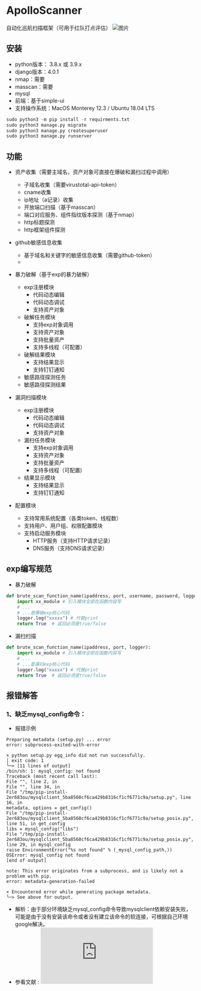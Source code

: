 # ApolloScanner
自动化巡航扫描框架（可用于红队打点评估）
![图片](https://user-images.githubusercontent.com/11972644/158723361-8356e64d-55fa-40df-a39c-2b52561726ab.png)


## 安装
+ python版本： 3.8.x 或 3.9.x
+ django版本：4.0.1
+ nmap：需要
+ masscan：需要
+ mysql
+ 前端：基于simple-ui
+ 支持操作系统：MacOS Monterey 12.3 / Ubuntu 18.04 LTS

```python
sudo python3 -m pip install -r requirments.txt
sudo python3 manage.py migrate
sudo python3 manage.py createsuperuser
sudo python3 manage.py runserver
```

## 功能
+ 资产收集（需要主域名，资产对象可直接在爆破和漏扫过程中调用）
  + 子域名收集（需要virustotal-api-token）
  + cname收集
  + ip地址（a记录）收集
  + 开放端口扫描（基于masscan）
  + 端口对应服务、组件指纹版本探测（基于nmap）
  + http标题探测
  + http框架组件探测

+ github敏感信息收集
  + 基于域名和关键字的敏感信息收集（需要github-token）
  + 
+ 暴力破解（基于exp的暴力破解）
  + exp注册模块
    + 代码动态编辑
    + 代码动态调试
    + 支持资产对象
  + 破解任务模块
    + 支持exp对象调用
    + 支持资产对象
    + 支持批量资产 
    + 支持多线程（可配置） 
  + 破解结果模块
    + 支持结果显示
    + 支持钉钉通知
  + 敏感路径探测任务
  + 敏感路径探测结果  
  
+ 漏洞扫描模块
  + exp注册模块 
    + 代码动态编辑
    + 代码动态调试
    + 支持资产对象
  + 漏扫任务模块
    + 支持exp对象调用
    + 支持资产对象
    + 支持批量资产 
    + 支持多线程（可配置) 
  + 结果显示模块
    + 支持结果显示
    + 支持钉钉通知
   
+ 配置模块
  + 支持常用系统配置（各类token、线程数）
  + 支持用户、用户组、权限配置模块
  + 支持启动服务模块
    + HTTP服务（支持HTTP请求记录）
    + DNS服务（支持DNS请求记录） 

## exp编写规范
+ 暴力破解
```python
def brute_scan_function_name(ipaddress, port, username, password, logger):  
    import xx_module # 引入模块全部在函数内容写
    # ... 
    # ...是爆破exp核心代码
    logger.log("xxxxx") # 代替print
    return True  # 返回必须是true/false
```
+ 漏扫扫描
```python
def brute_scan_function_name(ipaddress, port, logger):  
    import xx_module # 引入模块全部在函数内容写
    # ... 
    # ...是漏扫exp核心代码
    logger.log("xxxxx") # 代替print
    return True  # 返回必须是true/false
```

## 报错解答
### 1、缺乏mysql_config命令：
+ 报错示例
```
Preparing metadata (setup.py) ... error
error: subprocess-exited-with-error

× python setup.py egg_info did not run successfully.
│ exit code: 1
╰─> [11 lines of output]
/bin/sh: 1: mysql_config: not found
Traceback (most recent call last):
File "", line 2, in
File "", line 34, in
File "/tmp/pip-install-2er683ou/mysqlclient_5ba8560cf6ca429b8316cf1cf6771c9a/setup.py", line 16, in
metadata, options = get_config()
File "/tmp/pip-install-2er683ou/mysqlclient_5ba8560cf6ca429b8316cf1cf6771c9a/setup_posix.py", line 51, in get_config
libs = mysql_config("libs")
File "/tmp/pip-install-2er683ou/mysqlclient_5ba8560cf6ca429b8316cf1cf6771c9a/setup_posix.py", line 29, in mysql_config
raise EnvironmentError("%s not found" % (_mysql_config_path,))
OSError: mysql_config not found
[end of output]

note: This error originates from a subprocess, and is likely not a problem with pip.
error: metadata-generation-failed

× Encountered error while generating package metadata.
╰─> See above for output.
```
+ 解析：由于部分环境缺乏mysql_config命令导致mysqlclient依赖安装失败，可能是由于没有安装该命令或者没有建立该命令的软连接，可根据自己环境google解决。
+ 参看文献 : ![解决Mysql中mysql_config not found的方法](https://www.cnblogs.com/alice-bj/articles/9512426.html)
